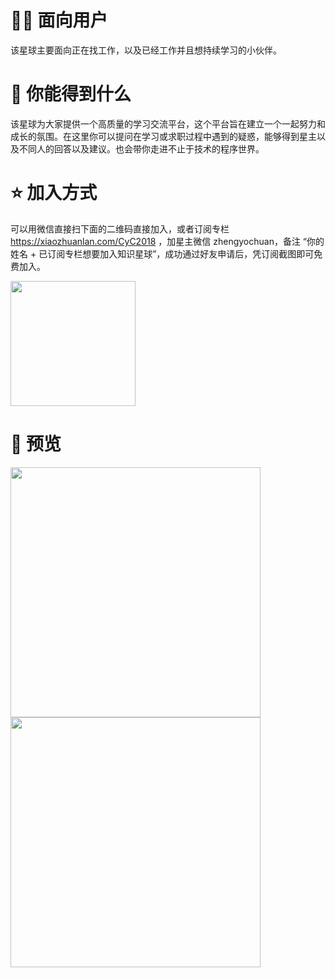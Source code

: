 # 👩‍💻 面向用户

该星球主要面向正在找工作，以及已经工作并且想持续学习的小伙伴。

# 🍉 你能得到什么

该星球为大家提供一个高质量的学习交流平台，这个平台旨在建立一个一起努力和成长的氛围。在这里你可以提问在学习或求职过程中遇到的疑惑，能够得到星主以及不同人的回答以及建议。也会带你走进不止于技术的程序世界。 

# ⭐️ 加入方式

可以用微信直接扫下面的二维码直接加入，或者订阅专栏 https://xiaozhuanlan.com/CyC2018 ，加星主微信 zhengyochuan，备注 “你的姓名 + 已订阅专栏想要加入知识星球”，成功通过好友申请后，凭订阅截图即可免费加入。 

<img src="https://github.com/CyC2018/CS-Notes/raw/master/other/planet1.png" width="200px">

# 🔎 预览

<img src="planet2.jpg" width="400px">

<img src="planet3.jpg" width="400px">


